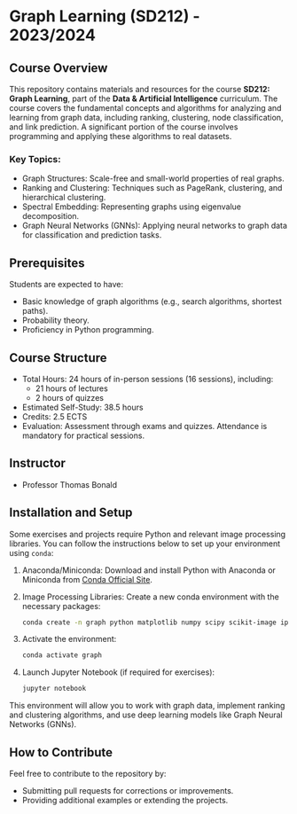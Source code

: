 # Graph Learning (SD212) - 2023/2024

## Course Overview

This repository contains materials and resources for the course **SD212: Graph Learning**, part of the **Data & Artificial Intelligence** curriculum. The course covers the fundamental concepts and algorithms for analyzing and learning from graph data, including ranking, clustering, node classification, and link prediction. A significant portion of the course involves programming and applying these algorithms to real datasets.

### Key Topics:

- Graph Structures: Scale-free and small-world properties of real graphs.
- Ranking and Clustering: Techniques such as PageRank, clustering, and hierarchical clustering.
- Spectral Embedding: Representing graphs using eigenvalue decomposition.
- Graph Neural Networks (GNNs): Applying neural networks to graph data for classification and prediction tasks.

## Prerequisites

Students are expected to have:
- Basic knowledge of graph algorithms (e.g., search algorithms, shortest paths).
- Probability theory.
- Proficiency in Python programming.

## Course Structure

- Total Hours: 24 hours of in-person sessions (16 sessions), including:
  - 21 hours of lectures
  - 2 hours of quizzes
- Estimated Self-Study: 38.5 hours
- Credits: 2.5 ECTS
- Evaluation: Assessment through exams and quizzes. Attendance is mandatory for practical sessions.

## Instructor

- Professor Thomas Bonald

## Installation and Setup

Some exercises and projects require Python and relevant image processing libraries. You can follow the instructions below to set up your environment using `conda`:

1. Anaconda/Miniconda: Download and install Python with Anaconda or Miniconda from [Conda Official Site](https://docs.conda.io/en/latest/).
2. Image Processing Libraries: Create a new conda environment with the necessary packages:
   ```bash
   conda create -n graph python matplotlib numpy scipy scikit-image ipykernel pandas scikit-learn jupyter tqdm pytorch torchvision torchaudio pytorch-cuda=12.1 scikit-network dgl -c pytorch -c nvidia -c conda-forge -c dglteam/label/cu121
   ```
3. Activate the environment:
   ```bash
   conda activate graph
   ```

4. Launch Jupyter Notebook (if required for exercises):
   ```bash
   jupyter notebook
   ```

This environment will allow you to work with graph data, implement ranking and clustering algorithms, and use deep learning models like Graph Neural Networks (GNNs).

## How to Contribute

Feel free to contribute to the repository by:
- Submitting pull requests for corrections or improvements.
- Providing additional examples or extending the projects.
